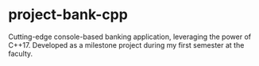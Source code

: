 # project-bank-cpp
 Cutting-edge console-based banking application, leveraging the power of C++17. Developed as a milestone project during my first semester at the faculty.
